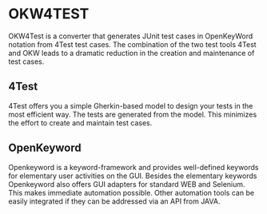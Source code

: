 # OKW4TEST

OKW4Test is a converter that generates JUnit test cases in OpenKeyWord notation from 4Test test cases. The combination of the two test tools 4Test and OKW leads to a dramatic reduction in the creation and maintenance of test cases. 

## 4Test
4Test offers you a simple Gherkin-based model to design your tests in the most efficient way. The tests are generated from the model. This minimizes the effort to create and maintain test cases.

## OpenKeyword
Openkeyword is a keyword-framework and provides well-defined keywords for elementary user activities on the GUI. 
Besides the elementary keywords Openkeyword also offers GUI adapters for standard WEB and Selenium. This makes immediate automation possible. 
Other automation tools can be easily integrated if they can be addressed via an API from JAVA.
